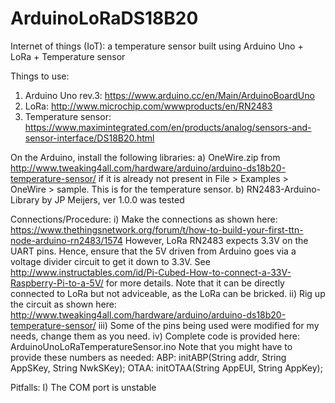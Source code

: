 # ArduinoLoRaDS18B20
Internet of things (IoT): a temperature sensor built using Arduino Uno + LoRa + Temperature sensor

Things to use: 
1) Arduino Uno rev.3: https://www.arduino.cc/en/Main/ArduinoBoardUno
2) LoRa: http://www.microchip.com/wwwproducts/en/RN2483
3) Temperature sensor: https://www.maximintegrated.com/en/products/analog/sensors-and-sensor-interface/DS18B20.html

On the Arduino, install the following libraries: 
a) OneWire.zip from http://www.tweaking4all.com/hardware/arduino/arduino-ds18b20-temperature-sensor/ if it is already not present in  File > Examples > OneWire > sample. This is for the temperature sensor.
b) RN2483-Arduino-Library by JP Meijers, ver 1.0.0 was tested 

Connections/Procedure:
i) Make the connections as shown here: https://www.thethingsnetwork.org/forum/t/how-to-build-your-first-ttn-node-arduino-rn2483/1574
However, LoRa RN2483 expects 3.3V on the UART pins. Hence, ensure that the 5V driven from Arduino goes via a voltage divider circuit to get it down to 3.3V. See http://www.instructables.com/id/Pi-Cubed-How-to-connect-a-33V-Raspberry-Pi-to-a-5V/ for more details. Note that it can be directly connected to LoRa but not adviceable, as the LoRa can be bricked.
ii) Rig up the circuit as shown here: http://www.tweaking4all.com/hardware/arduino/arduino-ds18b20-temperature-sensor/
iii) Some of the pins being used were modified for my needs, change them as you need. 
iv) Complete code is provided here: ArduinoUnoLoRaTemperatureSensor.ino
Note that you might have to provide these numbers as needed:
ABP: initABP(String addr, String AppSKey, String NwkSKey);
OTAA: initOTAA(String AppEUI, String AppKey);

Pitfalls:
I) The COM port is unstable